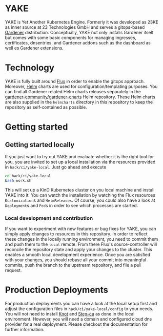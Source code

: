 # YAKE

YAKE is Yet Another Kubernetes Engine. Formerly it was developed as 23KE as inner source at
23 Technologies GmbH and serves a gitops-based [Gardener](https://gardener.cloud/) distribution.
Conceptually, YAKE not only installs Gardener itself but comes with some basic components
for managing ingresses, certificates, dnsentries, and Gardener addons such as the dashboard as
well es Gardener extensions.

# Technology

YAKE is fully built around [Flux](https://fluxcd.io/) in order to enable the gitops approach.
Moreover, [Helm](https://helm.sh/) charts are used for configuration/templating purposes. You
can find all Gardener related Helm charts releases separately in the
[gardener-community/gardener-charts](https://github.com/gardener-community/gardener-charts) Helm
repository. These Helm charts are also supplied in the `helmcharts` directory in this repository
to keep the repository as self-contained as possible.

# Getting started

## Getting started locally

If you just want to try out YAKE and evaluate whether it is the right tool for you, you are invited
to set up a local installation via the resources provided in `hack/ci/yake-local`. Just go ahead
and execute

```sh
cd hack/ci/yake-local
bash work.sh
```

This will set up a KinD Kubernetes cluster on you local machine and install YAKE into it. You can watch
the installation by watching the Flux resources `Kustomization`s and `HelmReleases`. Of course, you
could also have a look at `Deployment`s and `Pod`s in order to see which processes are started.

### Local development and contribution

If you want to experiment with new features or bug fixes for YAKE, you can simply apply changes to
resources in this repository. In order to reflect these changes in the locally running environment,
you need to commit them and push them to the `local` remote. From there Flux's source-controller will
reconcile the repository state and apply your changes to the cluster. This enables a smooth local
development experience. Once you are satisfied with your changes, you should rebase all your commit
into meaningful commits, push the branch to the upstream repository, and file a pull request.

# Production Deployments

For production deployments you can have a look at the local setup first and adjust the configuration
files in `hack/ci/yake-local/config` to your needs. You will not need to install [Knot](https://www.knot-dns.cz/)
and [Step-ca](https://smallstep.com/docs/step-ca/) as done in the local environment. However, you
will need a domain and configured cloud dns provider for a real deployment. Please checkout the
documentation for further information.
